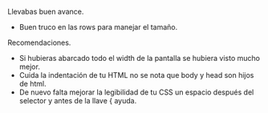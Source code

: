 Llevabas buen avance.

- Buen truco en las rows para manejar el tamaño.

Recomendaciones.

- Si hubieras abarcado todo el width de la pantalla se hubiera visto mucho mejor.
- Cuida la indentación de tu HTML no se nota que body y head son hijos de html.
- De nuevo falta mejorar la legibilidad de tu CSS un espacio después del selector y antes de la llave { ayuda.
